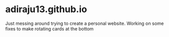 # adiraju13.github.io

Just messing around trying to create a personal website. Working on some fixes to make rotating cards at the bottom

